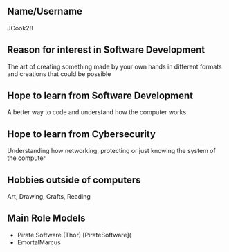 ## Name/Username
JCook28

## Reason for interest in Software Development
The art of creating something made by your own hands in different formats and creations that could be possible

## Hope to learn from Software Development
A better way to code and understand how the computer works

## Hope to learn from Cybersecurity
Understanding how networking, protecting or just knowing the system of the computer

## Hobbies outside of computers

Art, Drawing, Crafts, Reading 

## Main Role Models
* Pirate Software (Thor)
[PirateSoftware](
* EmortalMarcus

